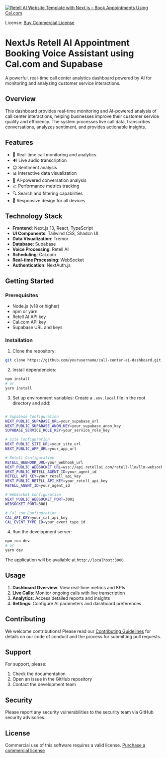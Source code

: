 [![Retell AI Website Template with Next.js – Book Appointments Using Cal.com](https://img.youtube.com/vi/H_hq0DJIFiU/0.jpg)](https://youtu.be/H_hq0DJIFiU)

License: [Buy Commercial License](https://buy.stripe.com/3cs16n9501j8djieUU)

# NextJs Retell AI Appointment Booking Voice Assistant using Cal.com and Supabase

A powerful, real-time call center analytics dashboard powered by AI for monitoring and analyzing customer service interactions.

## Overview

This dashboard provides real-time monitoring and AI-powered analysis of call center interactions, helping businesses improve their customer service quality and efficiency. The system processes live call data, transcribes conversations, analyzes sentiment, and provides actionable insights.

## Features

- 🎯 Real-time call monitoring and analytics
- 🔊 Live audio transcription
- 😊 Sentiment analysis
- 📊 Interactive data visualization
- 🤖 AI-powered conversation analysis
- 📈 Performance metrics tracking
- 🔍 Search and filtering capabilities
- 📱 Responsive design for all devices

## Technology Stack

- **Frontend**: Next.js 13, React, TypeScript
- **UI Components**: Tailwind CSS, Shadcn UI
- **Data Visualization**: Tremor
- **Database**: Supabase
- **Voice Processing**: Retell AI
- **Scheduling**: Cal.com
- **Real-time Processing**: WebSocket
- **Authentication**: NextAuth.js

## Getting Started

### Prerequisites

- Node.js (v18 or higher)
- npm or yarn
- Retell AI API key
- Cal.com API key
- Supabase URL and keys

### Installation

1. Clone the repository:
```bash
git clone https://github.com/yourusername/call-center-ai-dashboard.git
```

2. Install dependencies:
```bash
npm install
# or
yarn install
```

3. Set up environment variables:
Create a `.env.local` file in the root directory and add:
```bash

# Supabase Configuration
NEXT_PUBLIC_SUPABASE_URL=your_supabase_url
NEXT_PUBLIC_SUPABASE_ANON_KEY=your_supabase_anon_key
SUPABASE_SERVICE_ROLE_KEY=your_service_role_key

# Site Configuration
NEXT_PUBLIC_SITE_URL=your_site_url
NEXT_PUBLIC_APP_URL=your_app_url

# Retell Configuration
RETELL_WEBHOOK_URL=your_webhook_url
NEXT_PUBLIC_WEBSOCKET_URL=wss://api.retellai.com/retell-llm/llm-websocket
NEXT_PUBLIC_RETELL_AGENT_ID=your_agent_id
RETELL_API_KEY=your_retell_api_key
NEXT_PUBLIC_RETELL_API_KEY=your_retell_api_key
RETELL_AGENT_ID=your_agent_id

# WebSocket Configuration
NEXT_PUBLIC_WEBSOCKET_PORT=3001
WEBSOCKET_PORT=3001

# Cal.com Configuration
CAL_API_KEY=your_cal_api_key
CAL_EVENT_TYPE_ID=your_event_type_id
```

4. Run the development server:
```bash
npm run dev
# or
yarn dev
```

The application will be available at `http://localhost:3000`

## Usage

1. **Dashboard Overview**: View real-time metrics and KPIs
2. **Live Calls**: Monitor ongoing calls with live transcription
3. **Analytics**: Access detailed reports and insights
4. **Settings**: Configure AI parameters and dashboard preferences

## Contributing

We welcome contributions! Please read our [Contributing Guidelines](CONTRIBUTING.md) for details on our code of conduct and the process for submitting pull requests.

## Support

For support, please:
1. Check the documentation
2. Open an issue in the GitHub repository
3. Contact the development team

## Security

Please report any security vulnerabilities to the security team via GitHub security advisories.

## License

Commercial use of this software requires a valid license. [Purchase a commercial license](https://buy.stripe.com)
